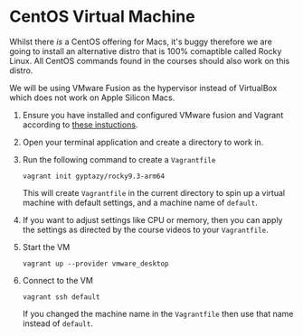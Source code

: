 # CentOS Virtual Machine

Whilst there *is* a CentOS offering for Macs, it's buggy therefore we are going to install an alternative distro that is 100% comaptible called Rocky Linux. All CentOS commands found in the courses should also work on this distro.

We will be using VMware Fusion as the hypervisor instead of VirtualBox which does not work on Apple Silicon Macs.

1. Ensure you have installed and configured VMware fusion and Vagrant according to [these instuctions](./vmware-fusion.md).
1. Open your terminal application and create a directory to work in.
1. Run the following command to create a `Vagrantfile`
    ```
    vagrant init gyptazy/rocky9.3-arm64
    ```

    This will create `Vagrantfile` in the current directory to spin up a virtual machine with default settings, and a machine name of `default`.
1. If you want to adjust settings like CPU or memory, then you can apply the settings as directed by the course videos to your `Vagrantfile`.
1. Start the VM
    ```
    vagrant up --provider vmware_desktop
    ```
1. Connect to the VM
    ```
    vagrant ssh default
    ```

    If you changed the machine name in the `Vagrantfile` then use that name instead of `default`.
